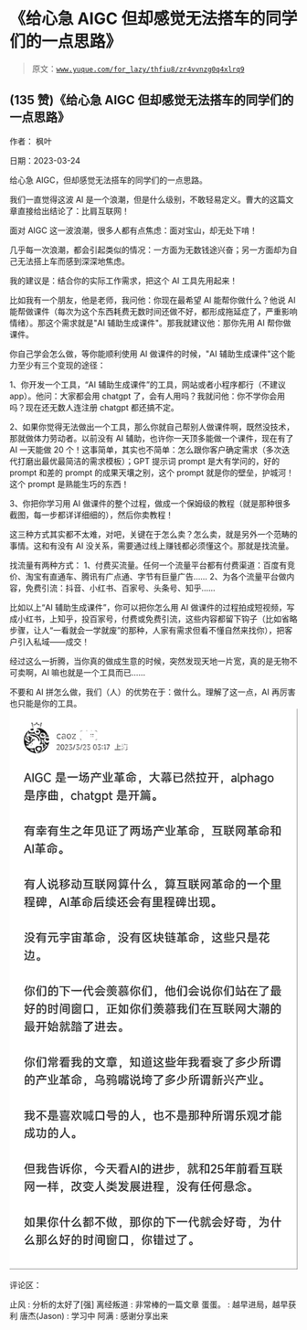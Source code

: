 # 《给心急 AIGC 但却感觉无法搭车的同学们的一点思路》

> 原文：[`www.yuque.com/for_lazy/thfiu8/zr4vvnzg0q4xlrq9`](https://www.yuque.com/for_lazy/thfiu8/zr4vvnzg0q4xlrq9)



## (135 赞)《给心急 AIGC 但却感觉无法搭车的同学们的一点思路》 

作者： 枫叶 

日期：2023-03-24 

给心急 AIGC，但却感觉无法搭车的同学们的一点思路。 

我们一直觉得这波 AI 是一个浪潮，但是什么级别，不敢轻易定义。曹大的这篇文章直接给出结论了：比肩互联网！ 

面对 AIGC 这一波浪潮，很多人都有点焦虑：面对宝山，却无处下啃！ 

几乎每一次浪潮，都会引起类似的情况：一方面为无数钱途兴奋；另一方面却为自己无法搭上车而感到深深地焦虑。 

我的建议是：结合你的实际工作需求，把这个 AI 工具先用起来！ 

比如我有一个朋友，他是老师，我问他：你现在最希望 AI 能帮你做什么？他说 AI 能帮做课件（每次为这个东西耗费无数时间还做不好，都形成拖延症了，严重影响情绪）。那这个需求就是"AI 辅助生成课件"。那我就建议他：那你先用 AI 帮你做课件。 

你自己学会怎么做，等你能顺利使用 AI 做课件的时候，"AI 辅助生成课件"这个能力至少有三个变现的途径： 

1、你开发一个工具，“AI 辅助生成课件”的工具，网站或者小程序都行（不建议 app）。他问：大家都会用 chatgpt 了，会有人用吗？我就问他：你不学你会用吗？现在还无数人连注册 chatgpt 都还搞不定。 

2、如果你觉得无法做出一个工具，那么你就自己帮别人做课件啊，既然没技术，那就做体力劳动者。以前没有 AI 辅助，也许你一天顶多能做一个课件，现在有了 AI 一天能做 20 个！这事简单，其实也不简单：怎么跟你客户确定需求（多次迭代打磨出最优最简洁的需求模板）；GPT 提示词 prompt 是大有学问的，好的 prompt 和差的 prompt 的成果天壤之别，这个 prompt 就是你的壁垒，护城河！这个 prompt 是熟能生巧的东西！ 

3、你把你学习用 AI 做课件的整个过程，做成一个保姆级的教程（就是那种很多截图，每一步都详详细细的），然后你卖教程！ 

这三种方式其实都不太难，对吧，关键在于怎么卖？怎么卖，就是另外一个范畴的事情。这和有没有 AI 没关系，需要通过线上赚钱都必须懂这个。那就是找流量。 

找流量有两种方式： 1、付费买流量。任何一个流量平台都有付费渠道：百度有竞价、淘宝有直通车、腾讯有广点通、字节有巨量广告…… 2、为各个流量平台做内容，免费引流：抖音、小红书、百家号、头条号、知乎…… 

比如以上“AI 辅助生成课件”，你可以把你怎么用 AI 做课件的过程拍成短视频，写成小红书，上知乎，投百家号，付费或免费引流，这些内容都留下钩子（比如省略步骤，让人“一看就会一学就废”的那种，人家有需求但看不懂自然来找你），把客户引入私域——成交！ 

经过这么一折腾，当你真的做成生意的时候，突然发现天地一片宽，真的是无物不可卖啊，AI 嘛也就是一个工具而已…… 

不要和 AI 拼怎么做，我们（人）的优势在于：做什么。理解了这一点，AI 再厉害也只能是你的工具。![](img/e3b87d31b78e870fe40264a810275450.png)  

评论区： 

止风 : 分析的太好了[强] 离经叛道 : 非常棒的一篇文章 蛋蛋。 : 越早进局，越早获利 唐杰(Jason) : 学习中 阿满 : 感谢分享出来
